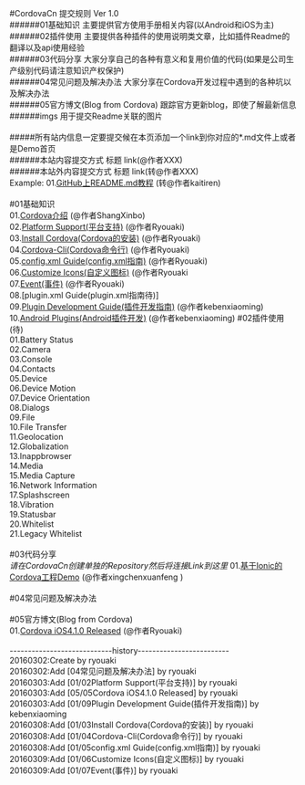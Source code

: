#CordovaCn 提交规则 Ver 1.0<br>
######01基础知识 主要提供官方使用手册相关内容(以Android和iOS为主)<br>
######02插件使用 主要提供各种插件的使用说明类文章，比如插件Readme的翻译以及api使用经验<br>
######03代码分享 大家分享自己的各种有意义和复用价值的代码(如果是公司生产级别代码请注意知识产权保护)<br>
######04常见问题及解决办法 大家分享在Cordova开发过程中遇到的各种坑以及解决办法<br>
######05官方博文(Blog from Cordova) 跟踪官方更新blog，即使了解最新信息<br>
######imgs     用于提交Readme关联的图片<br>
<br>
#####所有站内信息一定要提交候在本页添加一个link到你对应的*.md文件上或者是Demo首页<br>
######本站内容提交方式    标题 link(@作者XXX)<br>
######本站外内容提交方式  标题 link(转@作者XXX)<br>
Example: 01.[GitHub上README.md教程](http://blog.csdn.net/kaitiren/article/details/38513715) (转@作者kaitiren)<br>
<br>
#01基础知识<br>
01.[Cordova介绍](https://github.com/CordovaCn/CordovaCn/blob/master/01%E5%9F%BA%E7%A1%80%E7%9F%A5%E8%AF%86(Basic%20Knowledge)/01.What-is-Cordova.md) (@作者ShangXinbo)<br>
02.[Platform Support(平台支持)](https://github.com/CordovaCn/CordovaCn/blob/master/01%E5%9F%BA%E7%A1%80%E7%9F%A5%E8%AF%86(Basic%20Knowledge)/02.Platform%20Supports(%E5%B9%B3%E5%8F%B0%E6%94%AF%E6%8C%81).md) (@作者Ryouaki)<br>
03.[Install Cordova(Cordova的安装)](https://github.com/CordovaCn/CordovaCn/blob/master/01%E5%9F%BA%E7%A1%80%E7%9F%A5%E8%AF%86(Basic%20Knowledge)/03Install%20Cordova(Cordova%E7%9A%84%E5%AE%89%E8%A3%85).md) (@作者Ryouaki)<br>
04.[Cordova-Cli(Cordova命令行)](https://github.com/CordovaCn/CordovaCn/blob/master/01%E5%9F%BA%E7%A1%80%E7%9F%A5%E8%AF%86(Basic%20Knowledge)/04.Cordova%20Command-Line-Interface(Cordova%E5%91%BD%E4%BB%A4%E8%A1%8C).md) (@作者Ryouaki)<br>
05.[config.xml Guide(config.xml指南)](https://github.com/CordovaCn/CordovaCn/blob/master/01%E5%9F%BA%E7%A1%80%E7%9F%A5%E8%AF%86(Basic%20Knowledge)/05.config.xml%20Guide(config.xml%E6%8C%87%E5%8D%97).md) (@作者Ryouaki)<br>
06.[Customize Icons(自定义图标)](https://github.com/CordovaCn/CordovaCn/blob/master/01%E5%9F%BA%E7%A1%80%E7%9F%A5%E8%AF%86(Basic%20Knowledge)/06.Customize%20Icons(%E8%87%AA%E5%AE%9A%E4%B9%89%E5%9B%BE%E6%A0%87).md) (@作者Ryouaki<br>
07.[Event(事件)](https://github.com/CordovaCn/CordovaCn/blob/master/01%E5%9F%BA%E7%A1%80%E7%9F%A5%E8%AF%86(Basic%20Knowledge)/07.Event(%E4%BA%8B%E4%BB%B6).md) (@作者Ryouaki)<br>
08.[plugin.xml Guide(plugin.xml指南待)]<br>
09.[Plugin Development Guide(插件开发指南)](https://github.com/CordovaCn/CordovaCn/blob/master/01%E5%9F%BA%E7%A1%80%E7%9F%A5%E8%AF%86(Basic%20Knowledge)/09.Plugin%20Development%20Guide(%E6%8F%92%E4%BB%B6%E5%BC%80%E5%8F%91%E6%8C%87%E5%8D%97).md) (@作者kebenxiaoming)
<br>
10.<a href="https://github.com/CordovaCn/CordovaCn/blob/master/01%E5%9F%BA%E7%A1%80%E7%9F%A5%E8%AF%86(Basic%20Knowledge)/10.Android%20Plugins(Android%E6%8F%92%E4%BB%B6%E5%BC%80%E5%8F%91).md">Android Plugins(Android插件开发)</a> (@作者kebenxiaoming)
#02插件使用(待)<br>
01.Battery Status<br>
02.Camera<br>
03.Console<br>
04.Contacts<br>
05.Device<br>
06.Device Motion<br>
07.Device Orientation<br>
08.Dialogs<br>
09.File<br>
10.File Transfer<br>
11.Geolocation<br>
12.Globalization<br>
13.Inappbrowser<br>
14.Media<br>
15.Media Capture<br>
16.Network Information<br>
17.Splashscreen<br>
18.Vibration<br>
19.Statusbar<br>
20.Whitelist<br>
21.Legacy Whitelist<br>
<br>
#03代码分享<br>
*请在CordovaCn创建单独的Repository然后将连接Link到这里*
01.[基于Ionic的Cordova工程Demo](https://github.com/CordovaCn/CordovaCn/tree/master/03%E4%BB%A3%E7%A0%81%E5%88%86%E4%BA%AB(Share%20Demo)/Empty-Ionic-Demo) (@作者xingchenxuanfeng )<br>
<br>
#04常见问题及解决办法<br>
<br>
#05官方博文(Blog from Cordova)<br>
01.[Cordova iOS4.1.0 Released](https://github.com/CordovaCn/CordovaCn/blob/master/05%E5%AE%98%E6%96%B9%E5%8D%9A%E6%96%87(Blog%20from%20Cordova)/02-Mar-2016%20Cordova%20iOS%204.1.0%20Released.md) (@作者Ryouaki)<br>
<br>
----------------------------history-------------------------<br>
20160302:Create by ryouaki<br>
20160302:Add [04常见问题及解决办法] by ryouaki<br>
20160303:Add [01/02Platform Support(平台支持)] by ryouaki<br>
20160303:Add [05/05Cordova iOS4.1.0 Released] by ryouaki<br>
20160303:Add [01/09Plugin Development Guide(插件开发指南)] by kebenxiaoming<br>
20160308:Add [01/03Install Cordova(Cordova的安装)] by ryouaki<br>
20160308:Add [01/04Cordova-Cli(Cordova命令行)] by ryouaki<br>
20160308:Add [01/05config.xml Guide(config.xml指南)] by ryouaki<br>
20160309:Add [01/06Customize Icons(自定义图标)] by ryouaki<br>
20160309:Add [01/07Event(事件)] by ryouaki<br>

